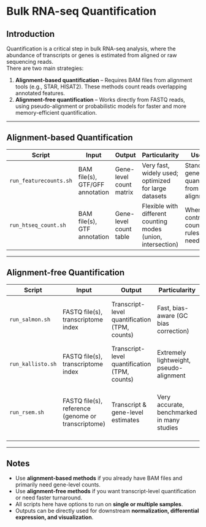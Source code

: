 # Bulk RNA-seq Quantification

## Introduction
Quantification is a critical step in bulk RNA-seq analysis, where the abundance of transcripts or genes is estimated from aligned or raw sequencing reads.  
There are two main strategies:

1. **Alignment-based quantification** – Requires BAM files from alignment tools (e.g., STAR, HISAT2). These methods count reads overlapping annotated features.  
2. **Alignment-free quantification** – Works directly from FASTQ reads, using pseudo-alignment or probabilistic models for faster and more memory-efficient quantification.

---

## Alignment-based Quantification

| Script | Input | Output | Particularity | Use case |
|--------|-------|--------|---------------|----------|
| `run_featurecounts.sh` | BAM file(s), GTF/GFF annotation | Gene-level count matrix | Very fast, widely used; optimized for large datasets | Standard gene count quantification from alignments |
| `run_htseq_count.sh` | BAM file(s), GTF annotation | Gene-level count table | Flexible with different counting modes (union, intersection) | When fine control over counting rules is needed |

---

## Alignment-free Quantification

| Script | Input | Output | Particularity | Use case |
|--------|-------|--------|---------------|----------|
| `run_salmon.sh` | FASTQ file(s), transcriptome index | Transcript-level quantification (TPM, counts) | Fast, bias-aware (GC bias correction) | For transcript-level analysis, fast pipelines |
| `run_kallisto.sh` | FASTQ file(s), transcriptome index | Transcript-level quantification (TPM, counts) | Extremely lightweight, pseudo-alignment | When speed and low memory are critical |
| `run_rsem.sh` | FASTQ file(s), reference (genome or transcriptome) | Transcript & gene-level estimates | Very accurate, benchmarked in many studies | When high accuracy is needed despite heavier compute cost |

---

## Notes
- Use **alignment-based methods** if you already have BAM files and primarily need gene-level counts.  
- Use **alignment-free methods** if you want transcript-level quantification or need faster turnaround.  
- All scripts here have options to run on **single or multiple samples**.  
- Outputs can be directly used for downstream **normalization, differential expression, and visualization**.  
